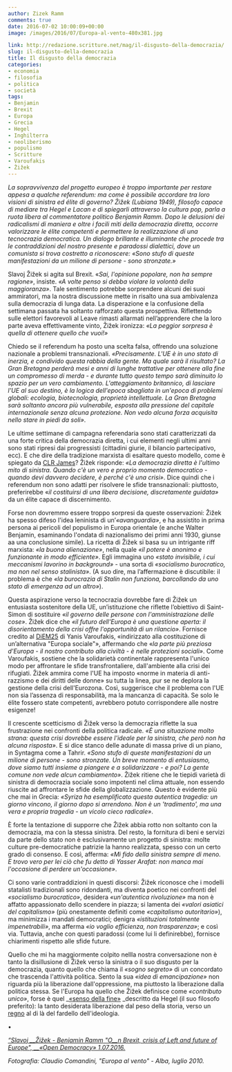 ```yaml
---
author: Zizek Ramm
comments: true
date: 2016-07-02 10:00:09+00:00
image: /images/2016/07/Europa-al-vento-480x381.jpg

link: http://redazione.scritture.net/mag/il-disgusto-della-democrazia/
slug: il-disgusto-della-democrazia
title: Il disgusto della democrazia
categories:
- economia
- filosofia
- politica
- società
tags:
- Benjamin
- Brexit
- Europa
- Grecia
- Hegel
- Inghilterra
- neoliberismo
- populismo
- Scritture
- Varoufakis
- Žižek
---
```


_La sopravvivenza del progetto europeo è troppo importante per restare appesa a qualche referendum: ma come è possibile accordare tra loro visioni di sinistra ed élite di governo? Žižek (Lubiana 1949), filosofo capace di mediare tra Hegel e Lacan e di spiegarli attraverso la cultura pop, parla a ruota libera al commentatore politico Benjamin Ramm. Dopo le delusioni dei radicalismi di maniera e oltre i facili miti della democrazia diretta, occorre valorizzare le élite competenti e permettere la realizzazione di una tecnocrazia democratica. Un dialogo brillante e illuminante che procede tra le contraddizioni del nostro presente e paradossi dialettici, dove un comunista si trova costretto a riconoscere: «Sono stufo di queste manifestazioni da un milione di persone - sono stronzate.»_



Slavoj Žižek si agita sul Brexit. «_Sai, l'opinione popolare, non ha sempre ragione»_, insiste. _«A volte penso si debba violare la volontà della maggioranza»_. Tale sentimento potrebbe sorprendere alcuni dei suoi ammiratori, ma la nostra discussione mette in risalto una sua ambivalenza sulla democrazia di lunga data. La disperazione e la confusione della settimana passata ha soltanto rafforzato questa prospettiva. Riflettendo sulle elettori favorevoli al Leave rimasti allarmati nell’apprendere che la loro parte aveva effettivamente vinto, Žižek ironizza: _«La peggior sorpresa è quella di ottenere quello che vuoi!»_

Chiedo se il referendum ha posto una scelta falsa, offrendo una soluzione nazionale a problemi transnazionali. _«Precisamente. L'UE è in uno stato di inerzia, e condivido questa rabbia della gente. Ma quale sarà il risultato? La Gran Bretagna perderà mesi e anni di lunghe trattative per ottenere alla fine un compromesso di merda - e durante tutto questo tempo sarà diminuito lo spazio per un vero cambiamento. L'atteggiamento britannico, di lasciare l'UE al suo destino, è la logica dell'epoca sbagliata in un'epoca di problemi globali: ecologia, biotecnologia, proprietà intellettuale. La Gran Bretagna sarà soltanto ancora più vulnerabile, esposta alla pressione del capitale internazionale senza alcuna protezione. Non vedo alcuna forza acquisita nello stare in piedi da soli»_.

Le ultime settimane di campagna referendaria sono stati caratterizzati da una forte critica della democrazia diretta, i cui elementi negli ultimi anni sono stati ripresi dai progressisti (cittadini giurie, il bilancio partecipativo, ecc). E che dire della tradizione marxista di esaltare questo modello, come è spiegato da [CLR James](https://www.marxists.org/archive/james-clr/works/1956/06/every-cook.htm)? Žižek risponde: _«La democrazia diretta è l'ultimo mito di sinistra. Quando c'è un vero e proprio momento democratico - quando devi davvero decidere, è perché c'è una crisi»_. Dice quindi che i referendum non sono adatti per risolvere le sfide transnazionali: piuttosto, preferirebbe «_il costituirsi di una libera decisione, discretamente guidata»_ da un élite capace di discernimento.

Forse non dovremmo essere troppo sorpresi da queste osservazioni: Žižek ha spesso difeso l'idea leninista di un’_«avanguardia»_, e ha assistito in prima persona ai pericoli del populismo in Europa orientale (e anche Walter Benjamin, esaminando l'ondata di nazionalismo dei primi anni 1930, giunse aa una conclusione simile). La ricetta di Žižek si basa su un intrigante riff marxista: _«la buona alienazione»_, nella quale _«il potere è anonimo e funzionante in modo efficiente»_. Egli immagina uno _«stato invisibile, i cui meccanismi lavorino in background»_ - una sorta di _«socialismo burocratico, ma non nel senso stalinista»_. (A suo dire, ma l’affermazione è discutibile: il problema è che _«la burocrazia di Stalin non funziona, barcollando da uno stato di emergenza ad un altro»_).

Questa aspirazione verso la tecnocrazia dovrebbe fare di Žižek un entusiasta sostenitore della UE, un’istituzione che riflette l’obiettivo di Saint-Simon di sostituire _«il governo delle persone con l'amministrazione delle cose»_. Žižek dice che _«il futuro dell'Europa è una questione aperta: il disorientamento della crisi offre l'opportunità di un rilancio»_. Fornisce credito al [DiEM25](https://diem25.org/) di Yanis Varoufakis, «indirizzato alla costituzione di un’alternativa "Europa sociale"», affermando che «_la parte più preziosa d'Europa - il nostro contributo alla civiltà - è nelle protezioni sociali»_. Come Varoufakis, sostiene che la solidarietà continentale rappresenta l'unico modo per affrontare le sfide transfrontaliere, dall'ambiente alla crisi dei rifugiati. Žižek ammira come l'UE ha imposto «norme in materia di anti-razzismo e dei diritti delle donne» su tutta la linea, pur se ne deplora la gestione della crisi dell'Eurozona. Così, suggerisce che il problema con l'UE non sia l’assenza di responsabilità, ma la mancanza di capacità. Se solo le élite fossero state competenti, avrebbero potuto corrispondere alle nostre esigenze!

Il crescente scetticismo di Žižek verso la democrazia riflette la sua frustrazione nei confronti della politica radicale. _«È una situazione molto strana: questa crisi dovrebbe essere l'ideale per la sinistra, che però non ha alcuna risposta»_. E si dice stanco delle adunate di massa prive di un piano, in Syntagma come a Tahrir. _«Sono stufo di queste manifestazioni da un milione di persone - sono stronzate. Un breve momento di entusiasmo, dove siamo tutti insieme a piangere e a solidarizzare - e poi? La gente comune non vede alcun cambiamento»_. Žižek ritiene che le tiepidi varietà di sinistra di democrazia sociale sono impotenti nel clima attuale, non essendo riuscite ad affrontare le sfide della globalizzazione. Questo è evidente più che mai in Grecia: _«Syriza ha esemplificato questa autentica tragedia: un giorno vincono, il giorno dopo si arrendono. Non è un 'tradimento', ma una vera e propria tragedia - un vicolo cieco radicale»_.

È forte la tentazione di supporre che Žižek abbia rotto non soltanto con la democrazia, ma con la stessa sinistra. Del resto, la fornitura di beni e servizi da parte dello stato non è esclusivamente un progetto di sinistra: molte culture pre-democratiche patrizie la hanno realizzata, spesso con un certo grado di consenso. E così, afferma: _«Mi fido della sinistra sempre di meno. E trovo vero per lei ciò che fu detto di Yasser Arafat: non manca mai l'occasione di perdere un'occasione»_.

Ci sono varie contraddizioni in questi discorsi: Žižek riconosce che i modelli statalisti tradizionali sono ridondanti, ma diventa poetico nei confronti del _«socialismo burocratico»_, desidera _«un'autentica rivoluzione»_ ma non è affatto appassionato dello scendere in piazza; si lamenta dei _«valori asiatici del capitalismo»_ (più onestamente definiti come _«capitalismo autoritario»_), ma minimizza i mandati democratici; denigra _«istituzioni totalmente impenetrabili»_, ma afferma _«io voglio efficienza, non trasparenza»_; e così via. Tuttavia, anche con questi paradossi (come lui li definirebbe), fornisce chiarimenti rispetto alle sfide future.

Quello che mi ha maggiormente colpito nellla nostra conversazione non è tanto la disillusione di Žižek verso la sinistra o il suo disgusto per la democrazia, quanto quello che chiama il _«sogno segreto»_ di un concordato che trascenda l'attività politica. Sento la sua _«idea di emancipazione»_ non riguarda più la liberazione dall'oppressione, ma piuttosto la liberazione dalla politica stessa. Se l'Europa ha quello che Žižek definisce come _«contributo unico»_, forse è quel _[«senso della fine»](https://opendemocracy.net/can-europe-make-it/george-steiner-benjamin-ramm/idea-of-europe) _descritto da Hegel (il suo filosofo preferito): la tanto desiderata liberazione dal peso della storia, verso un [regno](https://opendemocracy.net/uk/benjamin-ramm/art-socialism-and-political-imagination) al di là del fardello dell'ideologia.

•

[_“Slavoj __Žižek - _Benjamin Ramm_ "O__n Brexit, crisis of Left and future of Europe", __«Open Democracy» 1.07.2016._](https://www.opendemocracy.net/can-europe-make-it/slavoj-zizek-benjamin-ramm/slavoj-i-ek-on-brexit-crisis-of-left-and-future-of-eur)

_Fotografia: Claudio Comandini, "Europa al vento" - Alba, luglio 2010._
